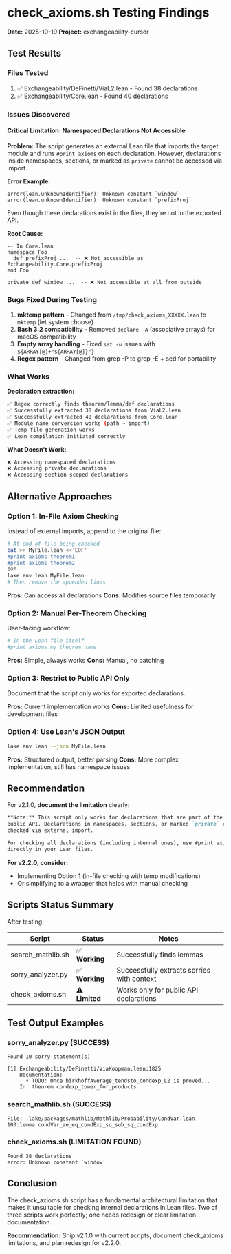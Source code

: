 # check_axioms.sh Testing Findings

**Date:** 2025-10-19
**Project:** exchangeability-cursor

## Test Results

### Files Tested
1. ✅ Exchangeability/DeFinetti/ViaL2.lean - Found 38 declarations
2. ✅ Exchangeability/Core.lean - Found 40 declarations

### Issues Discovered

#### Critical Limitation: Namespaced Declarations Not Accessible

**Problem:**
The script generates an external Lean file that imports the target module and runs `#print axioms` on each declaration. However, declarations inside namespaces, sections, or marked as `private` cannot be accessed via import.

**Error Example:**
```
error(lean.unknownIdentifier): Unknown constant `window`
error(lean.unknownIdentifier): Unknown constant `prefixProj`
```

Even though these declarations exist in the files, they're not in the exported API.

**Root Cause:**
```lean
-- In Core.lean
namespace Foo
  def prefixProj ...  -- ❌ Not accessible as Exchangeability.Core.prefixProj
end Foo

private def window ...  -- ❌ Not accessible at all from outside
```

### Bugs Fixed During Testing

1. **mktemp pattern** - Changed from `/tmp/check_axioms_XXXXX.lean` to `mktemp` (let system choose)
2. **Bash 3.2 compatibility** - Removed `declare -A` (associative arrays) for macOS compatibility
3. **Empty array handling** - Fixed `set -u` issues with `${ARRAY[@]+"${ARRAY[@]}"}`
4. **Regex pattern** - Changed from grep -P to grep -E + sed for portability

### What Works

**Declaration extraction:**
```bash
✅ Regex correctly finds theorem/lemma/def declarations
✅ Successfully extracted 38 declarations from ViaL2.lean
✅ Successfully extracted 40 declarations from Core.lean
✅ Module name conversion works (path → import)
✅ Temp file generation works
✅ Lean compilation initiated correctly
```

**What Doesn't Work:**
```bash
❌ Accessing namespaced declarations
❌ Accessing private declarations
❌ Accessing section-scoped declarations
```

## Alternative Approaches

### Option 1: In-File Axiom Checking
Instead of external imports, append to the original file:

```bash
# At end of file being checked
cat >> MyFile.lean <<'EOF'
#print axioms theorem1
#print axioms theorem2
EOF
lake env lean MyFile.lean
# Then remove the appended lines
```

**Pros:** Can access all declarations
**Cons:** Modifies source files temporarily

### Option 2: Manual Per-Theorem Checking
User-facing workflow:

```bash
# In the Lean file itself
#print axioms my_theorem_name
```

**Pros:** Simple, always works
**Cons:** Manual, no batching

### Option 3: Restrict to Public API Only
Document that the script only works for exported declarations.

**Pros:** Current implementation works
**Cons:** Limited usefulness for development files

### Option 4: Use Lean's JSON Output
```bash
lake env lean --json MyFile.lean
```

**Pros:** Structured output, better parsing
**Cons:** More complex implementation, still has namespace issues

## Recommendation

For v2.1.0, **document the limitation** clearly:

```markdown
**Note:** This script only works for declarations that are part of the module's
public API. Declarations in namespaces, sections, or marked `private` cannot be
checked via external import.

For checking all declarations (including internal ones), use #print axioms
directly in your Lean files.
```

**For v2.2.0, consider:**
- Implementing Option 1 (in-file checking with temp modifications)
- Or simplifying to a wrapper that helps with manual checking

## Scripts Status Summary

After testing:

| Script | Status | Notes |
|--------|--------|-------|
| search_mathlib.sh | ✅ **Working** | Successfully finds lemmas |
| sorry_analyzer.py | ✅ **Working** | Successfully extracts sorries with context |
| check_axioms.sh | ⚠️ **Limited** | Works only for public API declarations |

## Test Output Examples

### sorry_analyzer.py (SUCCESS)
```
Found 10 sorry statement(s)

[1] Exchangeability/DeFinetti/ViaKoopman.lean:1825
    Documentation:
      • TODO: Once birkhoffAverage_tendsto_condexp_L2 is proved...
    In: theorem condexp_tower_for_products
```

### search_mathlib.sh (SUCCESS)
```
File: .lake/packages/mathlib/Mathlib/Probability/CondVar.lean
103:lemma condVar_ae_eq_condExp_sq_sub_sq_condExp
```

### check_axioms.sh (LIMITATION FOUND)
```
Found 38 declarations
error: Unknown constant `window`
```

## Conclusion

The check_axioms.sh script has a fundamental architectural limitation that makes it unsuitable for checking internal declarations in Lean files. Two of three scripts work perfectly; one needs redesign or clear limitation documentation.

**Recommendation:** Ship v2.1.0 with current scripts, document check_axioms limitations, and plan redesign for v2.2.0.
